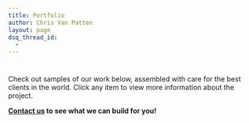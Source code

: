 ```yaml
---
title: Portfolio
author: Chris Van Patten
layout: page
dsq_thread_id:
  - 
---
```

# 

Check out samples of our work below, assembled with care for the best clients in the world. Click any item to view more information about the project.

**[Contact us][1] to see what we can build for you!**

 [1]: http://www.vanpattenmedia.com/contact/ "Contact Us"